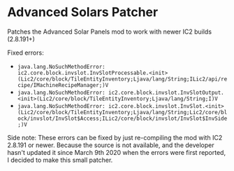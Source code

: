 # Advanced Solars Patcher
Patches the Advanced Solar Panels mod to work with newer IC2 builds (2.8.191+)

Fixed errors:
- `java.lang.NoSuchMethodError: ic2.core.block.invslot.InvSlotProcessable.<init>(Lic2/core/block/TileEntityInventory;Ljava/lang/String;ILic2/api/recipe/IMachineRecipeManager;)V`
- `java.lang.NoSuchMethodError: ic2.core.block.invslot.InvSlotOutput.<init>(Lic2/core/block/TileEntityInventory;Ljava/lang/String;I)V`
- `java.lang.NoSuchMethodError: ic2.core.block.invslot.InvSlot.<init>(Lic2/core/block/TileEntityInventory;Ljava/lang/String;Lic2/core/block/invslot/InvSlot$Access;ILic2/core/block/invslot/InvSlot$InvSide;)V`

Side note: These errors can be fixed by just re-compiling the mod with IC2 2.8.191 or newer. Because the source is not available, and the developer hasn't updated it since March 9th 2020 when the errors were first reported, I decided to make this small patcher.